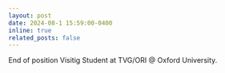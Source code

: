 ```yaml
---
layout: post
date: 2024-08-1 15:59:00-0400
inline: true
related_posts: false
---
```


End of position Visitig Student at TVG/ORI @ Oxford University.